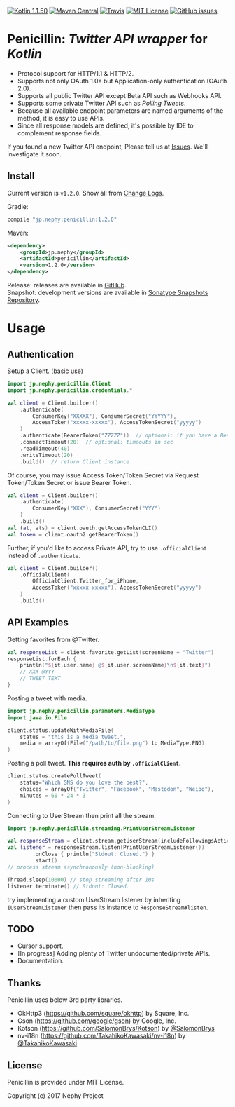 [![Kotlin 1.1.50](https://img.shields.io/badge/Kotlin-1.1.50-blue.svg)](http://kotlinlang.org)
[![Maven Central](https://img.shields.io/maven-central/v/jp.nephy/penicillin.svg)](https://search.maven.org/#search%7Cga%7C1%7Cg%3A%22jp.nephy%22)
[![Travis](https://img.shields.io/travis/NephyProject/Penicillin.svg)](https://travis-ci.org/NephyProject/Penicillin/builds)
[![MIT License](https://img.shields.io/github/license/NephyProject/Penicillin.svg)](https://github.com/NephyProject/Penicillin/blob/master/LICENSE)
[![GitHub issues](https://img.shields.io/github/issues/NephyProject/Penicillin.svg)](https://github.com/NephyProject/Penicillin/issues)

Penicillin: *Twitter* *API* *wrapper* for *Kotlin*
===========================

- Protocol support for HTTP/1.1 & HTTP/2.
- Supports not only OAuth 1.0a but Application-only authentication (OAuth 2.0).
- Supports all public Twitter API except Beta API such as Webhooks API.
- Supports some private Twitter API such as *Polling* *Tweets*.
- Because all available endpoint parameters are named arguments of the method, it is easy to use APIs.
- Since all response models are defined, it's possible by IDE to complement response fields.

If you found a new Twitter API endpoint, Please tell us at [Issues](https://github.com/NephyProject/Penicillin/issues). We'll investigate it soon.

Install
-------
Current version is `v1.2.0`. Show all from [Change Logs](https://github.com/NephyProject/Penicillin/blob/master/CHANGELOG.md).

Gradle:
```groovy
compile "jp.nephy:penicillin:1.2.0"
```

Maven:
```xml
<dependency>
    <groupId>jp.nephy</groupId>
    <artifactId>penicillin</artifactId>
    <version>1.2.0</version>
</dependency>
```

Release: releases are available in [GitHub](https://github.com/NephyProject/Penicillin/releases).  
Snapshot: development versions are available in [Sonatype Snapshots Repository](https://oss.sonatype.org/content/repositories/snapshots/jp/nephy/penicillin/).

Usage
=====

Authentication
-------------
Setup a Client. (basic use)
```kotlin
import jp.nephy.penicillin.Client
import jp.nephy.penicillin.credentials.*

val client = Client.builder()
    .authenticate(
        ConsumerKey("XXXXX"), ConsumerSecret("YYYYY"),
        AccessToken("xxxxx-xxxxx"), AccessTokenSecret("yyyyy")
    )
    .authenticate(BearerToken("ZZZZZ"))  // optional: if you have a Bearer Token
    .connectTimeout(20)  // optional: timeouts in sec
    .readTimeout(40)
    .writeTimeout(20)
    .build()  // return Client instance
```

Of course, you may issue Access Token/Token Secret via Request Token/Token Secret or issue Bearer Token.
```kotlin
val client = Client.builder()
    .authenticate(
        ConsumerKey("XXX"), ConsumerSecret("YYY")
    )
    .build()
val (at, ats) = client.oauth.getAccessTokenCLI()
val token = client.oauth2.getBearerToken()
```

Further, if you'd like to access Private API, try to use `.officialClient` instead of `.authenticate`.
```kotlin
val client = Client.builder()
    .officialClient(
        OfficialClient.Twitter_for_iPhone,
        AccessToken("xxxxx-xxxxx"), AccessTokenSecret("yyyyy")
    )
    .build()
```

API Examples
-------------
Getting favorites from @Twitter.
```kotlin
val responseList = client.favorite.getList(screenName = "Twitter")
responseList.forEach {
    println("${it.user.name} @${it.user.screenName}\n${it.text}")
    // XXX @YYY
    // TWEET TEXT
}
```


Posting a tweet with media.
```kotlin
import jp.nephy.penicillin.parameters.MediaType
import java.io.File

client.status.updateWithMediaFile(
    status = "this is a media tweet.",
    media = arrayOf(File("/path/to/file.png") to MediaType.PNG)
)
```


Posting a poll tweet. **This requires auth by `.officialClient`.**
```kotlin
client.status.createPollTweet(
    status="Which SNS do you love the best?",
    choices = arrayOf("Twitter", "Facebook", "Mastodon", "Weibo"),
    minutes = 60 * 24 * 3
)
```


Connecting to UserStream then print all the stream.
```kotlin
import jp.nephy.penicillin.streaming.PrintUserStreamListener

val responseStream = client.stream.getUserStream(includeFollowingsActivity = true)
val listener = responseStream.listen(PrintUserStreamListener())
        .onClose { println("Stdout: Closed.") }
        .start()
// process stream asynchronously (non-blocking)

Thread.sleep(10000) // stop streaming after 10s
listener.terminate() // Stdout: Closed.
```
try implementing a custom UserStream listener by inheriting `IUserStreamListener` then pass its instance to `ResponseStream#listen`.


TODO
-------
- Cursor support.
- [In progress] Adding plenty of Twitter undocumented/private APIs.
- Documentation.


Thanks
---------
Penicillin uses below 3rd party libraries.
- OkHttp3 (https://github.com/square/okhttp) by Square, Inc.
- Gson (https://github.com/google/gson) by Google, Inc.
- Kotson (https://github.com/SalomonBrys/Kotson) by [@SalomonBrys](https://github.com/SalomonBrys)
- nv-i18n (https://github.com/TakahikoKawasaki/nv-i18n) by [@TakahikoKawasaki](https://github.com/TakahikoKawasaki)


License
---------
Penicillin is provided under MIT License.  

Copyright (c) 2017 Nephy Project

